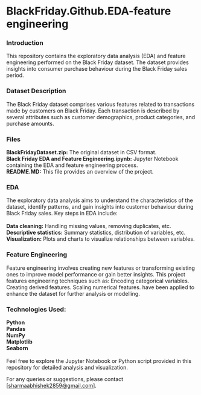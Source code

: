 # BlackFriday.Github.EDA-feature engineering

<h3>Introduction</h3>
This repository contains the exploratory data analysis (EDA) and feature engineering performed on the Black Friday dataset. The dataset provides insights into consumer purchase behaviour during the Black Friday sales period.

<h3>Dataset Description</h3>
The Black Friday dataset comprises various features related to transactions made by customers on Black Friday. Each transaction is described by several attributes such as customer demographics, product categories, and purchase amounts.

<h3>Files</h3>
<b>BlackFridayDataset.zip:</b> The original dataset in CSV format.
<br>
<b>Black Friday EDA and Feature Engineering.ipynb:</b> Jupyter Notebook containing the EDA and feature engineering process.
<br>
<b>README.MD:</b> This file provides an overview of the project.
<br>

<h3>EDA</h3>
The exploratory data analysis aims to understand the characteristics of the dataset, identify patterns, and gain insights into customer behaviour during Black Friday sales. Key steps in EDA include:
<br>
<br>
<b>Data cleaning:</b> Handling missing values, removing duplicates, etc.
<br>
<b>Descriptive statistics:</b> Summary statistics, distribution of variables, etc.
<br>
<b>Visualization:</b> Plots and charts to visualize relationships between variables.
<br>

<h3>Feature Engineering</h3>
Feature engineering involves creating new features or transforming existing ones to improve model performance or gain better insights. This project features engineering techniques such as:
Encoding categorical variables.
Creating derived features.
Scaling numerical features.
have been applied to enhance the dataset for further analysis or modelling.

<h3>Technologies Used:</h3>
<b>Python</b>
<br>
<b>Pandas</b>
<br>
<b>NumPy</b>
<br>
<b>Matplotlib</b>
<br>
<b>Seaborn</b>
<br>
<br>
Feel free to explore the Jupyter Notebook or Python script provided in this repository for detailed analysis and visualization.

For any queries or suggestions, please contact [sharmaabhishek2859@gmail.com].

